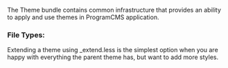 The Theme bundle contains common infrastructure that provides an ability to apply and use themes in ProgramCMS application.

### File Types:
Extending a theme using _extend.less is the simplest option when you are happy with everything the parent theme has, but want to add more styles.